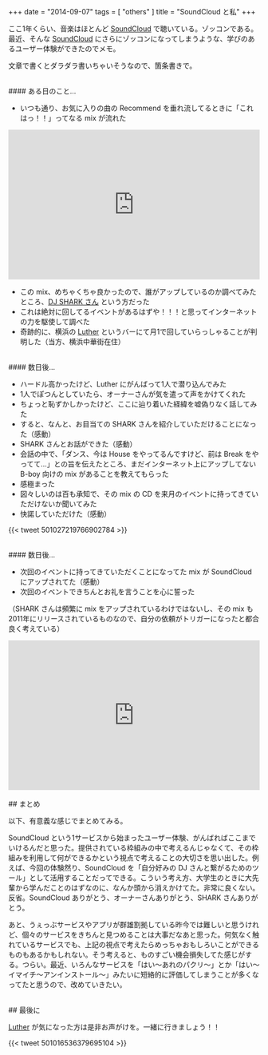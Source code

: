 +++
date = "2014-09-07"
tags = [ "others" ]
title = "SoundCloud と私"
+++

ここ1年くらい、音楽はほとんど [SoundCloud](https://soundcloud.com) で聴いている。ゾッコンである。最近、そんな [SoundCloud](https://soundcloud.com) にさらにゾッコンになってしまうような、学びのあるユーザー体験ができたのでメモ。

<!--more-->

文章で書くとダラダラ書いちゃいそうなので、箇条書きで。

<br />
#### ある日のこと…

* いつも通り、お気に入りの曲の Recommend を垂れ流してるときに「これはっ！！」ってなる mix が流れた

<iframe width="100%" height="300" scrolling="no" frameborder="no" src="https://w.soundcloud.com/player/?url=https%3A//api.soundcloud.com/tracks/5842592&amp;auto_play=false&amp;hide_related=false&amp;show_comments=true&amp;show_user=true&amp;show_reposts=false&amp;visual=true"></iframe>
<br />

* この mix、めちゃくちゃ良かったので、誰がアップしているのか調べてみたところ、[DJ SHARK さん](https://soundcloud.com/dj-sharkjapan) という方だった
* これは絶対に回してるイベントがあるはずや！！！と思ってインターネットの力を駆使して調べた
* 奇跡的に、横浜の [Luther](http://www.luther-yokohama.jp) というバーにて月1で回していらっしゃることが判明した（当方、横浜中華街在住）

<br />
#### 数日後…

* ハードル高かったけど、Luther にがんばって1人で潜り込んでみた
* 1人でぽつんとしていたら、オーナーさんが気を遣って声をかけてくれた
* ちょっと恥ずかしかったけど、ここに辿り着いた経緯を嘘偽りなく話してみた
* すると、なんと、お目当ての SHARK さんを紹介していただけることになった（感動）
* SHARK さんとお話ができた（感動）
* 会話の中で、「ダンス、今は House をやってるんですけど、前は Break をやってて…」との旨を伝えたところ、まだインターネット上にアップしてない B-boy 向けの mix があることを教えてもらった
* 感極まった
* 図々しいのは百も承知で、その mix の CD を来月のイベントに持ってきていただけないか聞いてみた
* 快諾していただけた（感動）

{{< tweet 501027219766902784 >}}

<br />
#### 数日後…

* 次回のイベントに持ってきていただくことになってた mix が SoundCloud にアップされてた（感動）
* 次回のイベントできちんとお礼を言うことを心に誓った

（SHARK さんは頻繁に mix をアップされているわけではないし、その mix も2011年にリリースされているものなので、自分の依頼がトリガーになったと都合良く考えている）

<iframe width="100%" height="300" scrolling="no" frameborder="no" src="https://w.soundcloud.com/player/?url=https%3A//api.soundcloud.com/tracks/166224134&amp;auto_play=false&amp;hide_related=false&amp;show_comments=true&amp;show_user=true&amp;show_reposts=false&amp;visual=true"></iframe>
<br />

<br />
## まとめ

以下、有意義な感じでまとめてみる。

SoundCloud という1サービスから始まったユーザー体験、がんばればここまでいけるんだと思った。提供されている枠組みの中で考えるんじゃなくて、その枠組みを利用して何ができるかという視点で考えることの大切さを思い出した。例えば、今回の体験然り、SoundCloud を「自分好みの DJ さんと繋がるためのツール」として活用することだってできる。こういう考え方、大学生のときに大先輩から学んだことのはずなのに、なんか頭から消えかけてた。非常に良くない。反省。SoundCloud ありがとう、オーナーさんありがとう、SHARK さんありがとう。

あと、うぇっぶサービスやアプリが群雄割拠している昨今では難しいと思うけれど、個々のサービスをきちんと見つめることは大事だなあと思った。何気なく触れているサービスでも、上記の視点で考えたらめっちゃおもしろいことができるものもあるかもしれない。そう考えると、ものすごい機会損失してた感じがする。つらい。最近、いろんなサービスを「はい〜あれのパクリ〜」とか「はい〜イマイチ〜アンインストール〜」みたいに短絡的に評価してしまうことが多くなってたと思うので、改めていきたい。

<br />
## 最後に

[Luther](http://www.luther-yokohama.jp) が気になった方は是非お声がけを。一緒に行きましょう！！

{{< tweet 501016536379695104 >}}

